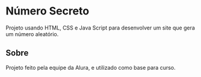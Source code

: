 # Número Secreto
<p>Projeto usando HTML, CSS e Java Script para desenvolver um site que gera um número aleatório.</p>
<h2>Sobre</h2>
<p>Projeto feito pela equipe da Alura, e utilizado como base para curso.</p>
